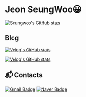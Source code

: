 # Jeon SeungWoo😀

![Seungwoo's GitHub stats](https://github-readme-stats.vercel.app/api?username=Jeonseungwoo1&show_icons=true&theme=transparent)

## Blog
[![Velog's GitHub stats](https://velog-readme-stats.vercel.app/api/badge?name=swoo531)](https://velog.io/@swoo531)

[![Velog's GitHub stats](https://velog-readme-stats.vercel.app/api/list?name=swoo531)](https://velog.io/@swoo531)

## :mailbox_with_mail: Contacts
[![Gmail Badge](https://img.shields.io/badge/Gmail-d14836?style=flat-square&logo=Gmail&logoColor=white&link=mailto:kimsh1691@gmail.com)](mailto:swoo1577@gmail.com)
[![Naver Badge](https://img.shields.io/badge/Naver-03C75A?style=flat-square&logo=Naver&logoColor=white&link=mailto:rlatngus1691@naver.com)](mailto:swoo531@naver.com)
